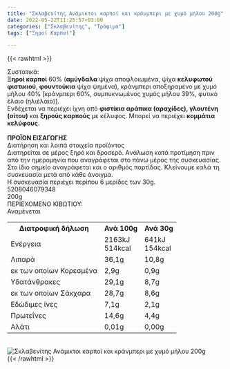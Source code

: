 ```yaml
---
title: "Σκλαβενίτης Ανάμικτοι καρποί και κράνμπερι με χυμό μήλου 200g"
date: 2022-05-22T11:25:57+03:00
categories: ["Σκλαβενίτης", "Τρόφιμα"]
tags: ["Ξηροί Καρποί"]

---
```

{{< rawhtml >}}

<div class="sload461"><div class="product"><div id="sistatika">Συστατικά:</div><div class="alltext"><b>Ξηροί καρποί</b> 60% (<b>αμύγδαλα</b> ψίχα αποφλοιωμένα, ψίχα <b>κελυφωτού φιστικιού</b>, <b>φουντούκια</b> ψίχα ψημένα), κράνμπερι αποξηραμένο με χυμό μήλου 40% [κράνμπερι 60%, συμπυκνωμένος χυμός μήλου 39%, φυτικό έλαιο (ηλιέλαιο)].<br>Ενδέχεται να περιέχει ίχνη από <b>φιστίκια αράπικα (αραχίδες), γλουτένη (σίτου)</b> και <b>ξηρούς καρπούς</b> με κέλυφος. Μπορεί να περιέχει <b>κομμάτια κελύφους</b>.<br><br><b>ΠΡΟΪΟΝ ΕΙΣΑΓΩΓΗΣ</b></div><div id="loipa">Διατήρηση και λοιπά στοιχεία προϊόντος</div><div class="alltext">Διατηρείται σε μέρος ξηρό και δροσερό. Aνάλωση κατά προτίμηση πριν από την ημερομηνία που αναγράφεται στο πάνω μέρος της συσκευασίας. Στο ίδιο σημείο αναγράφεται και ο αριθμός παρτίδας. Κλείνουμε καλά τη συσκευασία μετά από κάθε άνοιγμα.<br>Η συσκευασία περιέχει περίπου 6 μερίδες των 30g.</div><div id="barcode"><div id="barimage1"></div><span id="bartext">5208046079348</span></div><div id="varos"><div id="varosimage1"></div><span id="varostext">200g</span></div><div id="kivotio">ΠΕΡΙΕΧΟΜΕΝΟ ΚΙΒΩΤΙΟΥ:<br>Αναμένεται</div><div class="tabout"><table id="diatable"><tbody><tr><th>Διατροφική δήλωση</th><th>Ανά 100g</th><th>Ανά 30g</th></tr><tr><td class="texr2">Ενέργεια</td><td class="texr">2163kJ<br>514kcal</td><td class="texr">641kJ<br>154kcal</td></tr><tr><td class="texr2">Λιπαρά</td><td class="texr">36,1g</td><td class="texr">10,8g</td></tr><tr><td class="gray">εκ των οποίων Κορεσµένα</td><td class="gray2">2,9g</td><td class="gray2">0,9g</td></tr><tr><td class="texr2">Yδατάνθρακες</td><td class="texr">29,1g</td><td class="texr">8,7g</td></tr><tr><td class="gray">εκ των οποίων Σάκχαρα</td><td class="gray2">28,7g</td><td class="gray2">8,6g</td></tr><tr><td class="texr2">Eδώδιμες ίνες</td><td class="texr">7,1g</td><td class="texr">2,1g</td></tr><tr><td class="texr2">Πρωτεΐνες</td><td class="texr">14,6g</td><td class="texr">4,4g</td></tr><tr><td class="texr2">Αλάτι</td><td class="texr">0,01g</td><td class="texr">0,00g</td></tr></tbody></table></div><br><div class="pimg"><img alt="Σκλαβενίτης Ανάμικτοι καρποί και κράνμπερι με χυμό μήλου 200g" title="Σκλαβενίτης Ανάμικτοι καρποί και κράνμπερι με χυμό μήλου 200g" src="/media/images/sklavenitis-anamiktoi-karpoi-kai-kranmperi-me-xymo-mhlou-200g.jpg"></div></div></div>
{{< /rawhtml >}}


